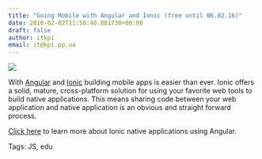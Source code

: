 ```yaml
---
title: "Going Mobile with Angular and Ionic (free until 06.02.16)"
date: 2016-02-02T11:58:40.881730+00:00
draft: false
author: itkpi
email: it@kpi.pp.ua
---
```


<div class="image-wrapper">
    <img src="/images/2016/02/1454414297_da54a89ffe5944ac851905933ed2a4e9.jpg" class="post-image full-img">
</div>

With [Angular](https://angularjs.org/) and [Ionic](http://ionicframework.com/) building mobile apps is easier than ever. Ionic offers a solid, mature, cross-platform solution for using your favorite web tools to build native applications. This means sharing code between your web application and native application is an obvious and straight forward process.

[Click here](https://egghead.io/series/building-an-angular-1-x-ionic-application)  to learn more about Ionic native applications using Angular.

Tags: JS, edu

